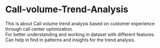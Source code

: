 # Call-volume-Trend-Analysis
This is about Call volume trend analysis based on customer experience through call center optimization.
<br>
For better understanding and working in dataset with different features.
<br>
Can help in find in patterns and insights for the trend analysis.

